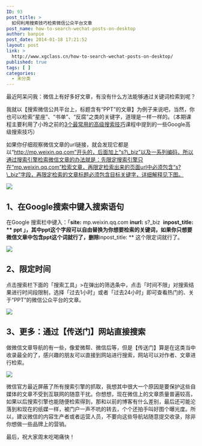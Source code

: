 ```yaml
---
ID: 93
post_title: >
  如何利用搜索技巧检索微信公众平台文章
post_name: how-to-search-wechat-posts-on-desktop
author: banpie
post_date: 2014-01-18 17:21:52
layout: post
link: >
  http://www.xgclass.cn/how-to-search-wechat-posts-on-desktop/
published: true
tags: [ ]
categories:
  - 未分类
---
```

最近阿呆问我：微信上有好多好文章，有没有什么方法能够通过关键词检索到呢？

我就以【搜索微信公共平台上，标题含有“PPT”的文章】为例子来说吧，当然，你也可以检索“星座”、“书单”、“反腐”之类的关键字，道理是一样一样的。（本期课程主要利用了小玲之前的[3个最常用的高级搜索技巧][1]课程中提到的一些Google高级搜索技巧）

如果你仔细观察微信文章的url链接，就会发现它都是以“http://mp.weixin.qq.com”开头的，后面加上“s?\_biz”以及一系列编码，所以通过搜索引擎检索微信文章的办法就是：先限定搜索引擎只在“mp.weixin.qq.com”检索文章，再限定检索出来的页面url中必须包含“s?\_biz”字段，再限定检索的文章标题必须包含目标关键字，详细解释见下图。

![][2]

## 1、在Google搜索中键入搜索语句

在Google 搜索栏中键入：「**site:** mp.weixin.qq.com **inurl:** s?_biz  **inpost_title: ** ppt 」，其中ppt这个字段可以自由替换为你想要检索的关键词，如果你只想要微信文章中包含ppt这个词就行了，删除**inpost_title: ** 这个限定词就行了。

![][3]

## 2、限定时间

点击搜索栏下面的「搜索工具」>在弹出的筛选条中，点击「时间不限」对搜索结果进行时间段限制，选择「过去1小时」或者「过去24小时」即可查看热门的、关于“PPT”的微信公众平台的文章。

![][4]

## 3、更多：通过【传送门】网站直接搜索

做微信文章导航的有一些，像爱微帮、微信后等，但是【传送门】算是在这类当中收录最全的了，感兴趣的朋友可以直接到网站进行搜索，网站可以对作者、文章进行检索。

![][5]

微信官方最近屏蔽了所有搜索引擎的抓取，我想其中很大一个原因是要保护这些自媒体的文章不受到互联网的随意干扰。你想想，现在微信上的文章质量普遍较高，如果以后搜索引擎也能随便检索得到，那和以前的博客有什么差别，最后还可能沦落到和现在的纸媒一样，被门户一声不吭的转去，个个还拍手叫好图个曝光度。所以，建议微信的内容生产者或者运营人员，不要向这些导航站随意提交收录，除非你想做一些品牌上的营销。

最后，祝大家周末吃喝痛快！

 [1]: http://www.banpie.info/2013/12/advanced-search-tips/
 [2]: _image/wechat-search-1.jpg
 [3]: _image/wechat-search-2.jpg
 [4]: _image/wechat-search-3.jpg
 [5]: _image/wechat-search-4.jpg